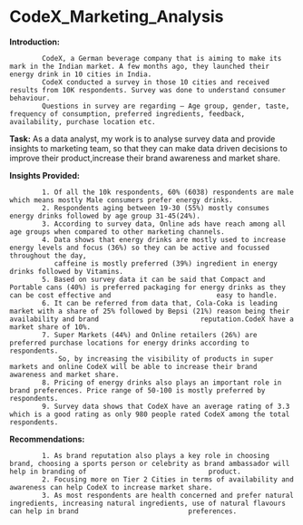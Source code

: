 # CodeX_Marketing_Analysis
**Introduction:** 

            CodeX, a German beverage company that is aiming to make its mark in the Indian market. A few months ago, they launched their energy drink in 10 cities in India. 
            CodeX conducted a survey in those 10 cities and received results from 10K respondents. Survey was done to understand consumer behaviour. 
            Questions in survey are regarding – Age group, gender, taste, frequency of consumption, preferred ingredients, feedback, availability, purchase location etc.
**Task:**
            As a data analyst, my work is to analyse survey data and provide insights to marketing team, so that they can make data driven decisions to improve their                    product,increase their brand awareness and market share.
            
**Insights Provided:**

            1. Of all the 10k respondents, 60% (6038) respondents are male which means mostly Male consumers prefer energy drinks.
            2. Respondents aging between 19-30 (55%) mostly consumes energy drinks followed by age group 31-45(24%).
            3. According to survey data, Online ads have reach among all age groups when compared to other marketing channels.
            4. Data shows that energy drinks are mostly used to increase energy levels and focus (36%) so they can be active and focussed throughout the day,
               caffeine is mostly preferred (39%) ingredient in energy drinks followed by Vitamins.
            5. Based on survey data it can be said that Compact and Portable cans (40%) is preferred packaging for energy drinks as they can be cost effective and                          easy to handle.
            6. It can be referred from data that, Cola-Coka is leading market with a share of 25% followed by Bepsi (21%) reason being their availability and brand                         reputation.CodeX have a market share of 10%. 
            7. Super Markets (44%) and Online retailers (26%) are preferred purchase locations for energy drinks according to respondents. 
                So, by increasing the visibility of products in super markets and online CodeX will be able to increase their brand awareness and market share.
            8. Pricing of energy drinks also plays an important role in brand preferences. Price range of 50-100 is mostly preferred by respondents.
            9. Survey data shows that CodeX have an average rating of 3.3 which is a good rating as only 980 people rated CodeX among the total respondents.

            
**Recommendations:**

            1. As brand reputation also plays a key role in choosing brand, choosing a sports person or celebrity as brand ambassador will help in branding of                              product.
            2. Focusing more on Tier 2 Cities in terms of availability and awareness can help CodeX to increase market share.
            3. As most respondents are health concerned and prefer natural ingredients, increasing natural ingredients, use of natural flavours can help in brand                           preferences.

